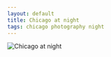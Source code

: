 ```yaml
---
layout: default
title: Chicago at night
tags: chicago photography night
---
```


![Chicago at night](/assets/img/chicago-at-night.jpg)
